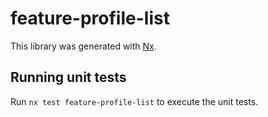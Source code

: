 # feature-profile-list

This library was generated with [Nx](https://nx.dev).

## Running unit tests

Run `nx test feature-profile-list` to execute the unit tests.

